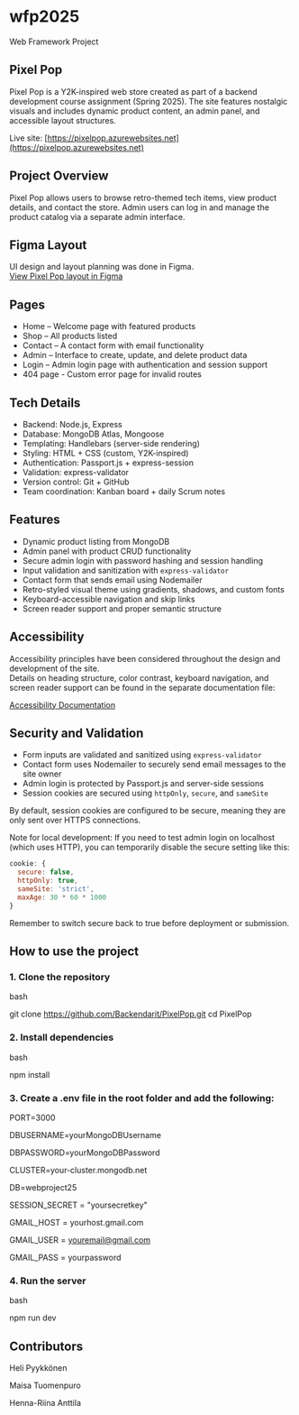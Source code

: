 # wfp2025
Web Framework Project

## Pixel Pop

Pixel Pop is a Y2K-inspired web store created as part of a backend development course assignment (Spring 2025). The site features nostalgic visuals and includes dynamic product content, an admin panel, and accessible layout structures.

Live site: [https://pixelpop.azurewebsites.net](https://pixelpop.azurewebsites.net)

## Project Overview

Pixel Pop allows users to browse retro-themed tech items, view product details, and contact the store. Admin users can log in and manage the product catalog via a separate admin interface.

## Figma Layout

UI design and layout planning was done in Figma.  
[View Pixel Pop layout in Figma](https://www.figma.com/design/69GRyqOIXY44lL3cc8al9n/B%C3%A4ckenderit?node-id=0-1)

## Pages

- Home – Welcome page with featured products
- Shop – All products listed
- Contact – A contact form with email functionality
- Admin – Interface to create, update, and delete product data
- Login – Admin login page with authentication and session support
- 404 page - Custom error page for invalid routes

## Tech Details

- Backend: Node.js, Express
- Database: MongoDB Atlas, Mongoose
- Templating: Handlebars (server-side rendering)
- Styling: HTML + CSS (custom, Y2K-inspired)
- Authentication: Passport.js + express-session
- Validation: express-validator
- Version control: Git + GitHub
- Team coordination: Kanban board + daily Scrum notes

## Features

- Dynamic product listing from MongoDB
- Admin panel with product CRUD functionality
- Secure admin login with password hashing and session handling
- Input validation and sanitization with `express-validator`
- Contact form that sends email using Nodemailer
- Retro-styled visual theme using gradients, shadows, and custom fonts
- Keyboard-accessible navigation and skip links
- Screen reader support and proper semantic structure

## Accessibility

Accessibility principles have been considered throughout the design and development of the site.  
Details on heading structure, color contrast, keyboard navigation, and screen reader support can be found in the separate documentation file:

[Accessibility Documentation](./accessibility.md)


## Security and Validation

- Form inputs are validated and sanitized using `express-validator`
- Contact form uses Nodemailer to securely send email messages to the site owner
- Admin login is protected by Passport.js and server-side sessions
- Session cookies are secured using `httpOnly`, `secure`, and `sameSite`

By default, session cookies are configured to be secure, meaning they are only sent over HTTPS connections.

Note for local development:
If you need to test admin login on localhost (which uses HTTP),
you can temporarily disable the secure setting like this:

```js
cookie: {
  secure: false,
  httpOnly: true,
  sameSite: 'strict',
  maxAge: 30 * 60 * 1000
}
```

Remember to switch secure back to true before deployment or submission.

## How to use the project


### 1. Clone the repository

bash

git clone https://github.com/Backendarit/PixelPop.git
cd PixelPop

### 2. Install dependencies

bash

npm install

### 3. Create a .env file in the root folder and add the following:

PORT=3000

DBUSERNAME=yourMongoDBUsername

DBPASSWORD=yourMongoDBPassword

CLUSTER=your-cluster.mongodb.net

DB=webproject25

SESSION_SECRET = "yoursecretkey"

GMAIL_HOST = yourhost.gmail.com

GMAIL_USER = youremail@gmail.com

GMAIL_PASS = yourpassword

### 4. Run the server

bash

npm run dev

## Contributors

Heli Pyykkönen

Maisa Tuomenpuro 

Henna-Riina Anttila 

